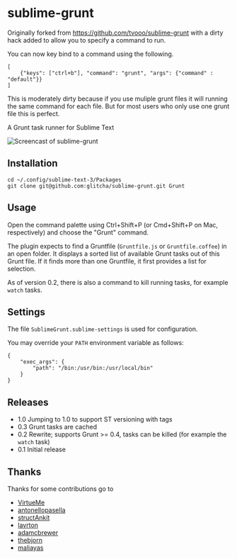 sublime-grunt
=============

Originally forked from https://github.com/tvooo/sublime-grunt with a dirty hack added to allow you to specify a command to run.

You can now key bind to a command using the following. 

```
[
	{"keys": ["ctrl+b"], "command": "grunt", "args": {"command" : "default"}}
] 
```
This is moderately dirty because if you use muliple grunt files it will running the same command for each file. But for most users who only use one grunt file this is perfect.

A Grunt task runner for Sublime Text



![Screencast of sublime-grunt](screencast.gif)

## Installation

```
cd ~/.config/sublime-text-3/Packages
git clone git@github.com:glitcha/sublime-grunt.git Grunt
```

## Usage

Open the command palette using Ctrl+Shift+P (or Cmd+Shift+P on Mac, respectively)
and choose the "Grunt" command.

The plugin expects to find a Gruntfile (`Gruntfile.js` or `Gruntfile.coffee`) in an open folder.
It displays a sorted list of available Grunt tasks out of this Grunt file.
If it finds more than one Gruntfile, it first provides a list for selection.

As of version 0.2, there is also a command to kill running tasks, for example
`watch` tasks.

## Settings

The file `SublimeGrunt.sublime-settings` is used for configuration.

You may override your `PATH` environment variable as follows:

```
{
    "exec_args": {
        "path": "/bin:/usr/bin:/usr/local/bin"
    }
}
```

## Releases

* 1.0 Jumping to 1.0 to support ST versioning with tags
* 0.3 Grunt tasks are cached
* 0.2 Rewrite; supports Grunt >= 0.4, tasks can be killed (for example the `watch` task)
* 0.1 Initial release

## Thanks

Thanks for some contributions go to

* [VirtueMe](https://github.com/VirtueMe)
* [antonellopasella](https://github.com/antonellopasella)
* [structAnkit](https://github.com/structAnkit)
* [lavrton](https://github.com/lavrton)
* [adamcbrewer](https://github.com/adamcbrewer)
* [thebjorn](https://github.com/thebjorn)
* [maliayas](https://github.com/maliayas)
